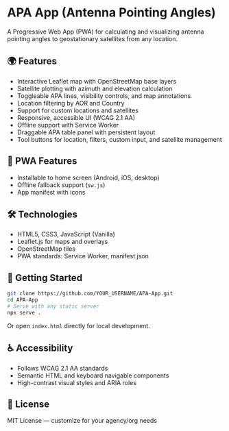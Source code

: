 # APA App (Antenna Pointing Angles)

A Progressive Web App (PWA) for calculating and visualizing antenna pointing angles to geostationary satellites from any location.

## 🌍 Features

- Interactive Leaflet map with OpenStreetMap base layers
- Satellite plotting with azimuth and elevation calculation
- Toggleable APA lines, visibility controls, and map annotations
- Location filtering by AOR and Country
- Support for custom locations and satellites
- Responsive, accessible UI (WCAG 2.1 AA)
- Offline support with Service Worker
- Draggable APA table panel with persistent layout
- Tool buttons for location, filters, custom input, and satellite management

## 📱 PWA Features

- Installable to home screen (Android, iOS, desktop)
- Offline fallback support (`sw.js`)
- App manifest with icons

## 🛠️ Technologies

- HTML5, CSS3, JavaScript (Vanilla)
- Leaflet.js for maps and overlays
- OpenStreetMap tiles
- PWA standards: Service Worker, manifest.json

## 🚀 Getting Started

```bash
git clone https://github.com/YOUR_USERNAME/APA-App.git
cd APA-App
# Serve with any static server
npx serve .
```

Or open `index.html` directly for local development.

## ♿ Accessibility

- Follows WCAG 2.1 AA standards
- Semantic HTML and keyboard navigable components
- High-contrast visual styles and ARIA roles

## 📄 License

MIT License — customize for your agency/org needs
